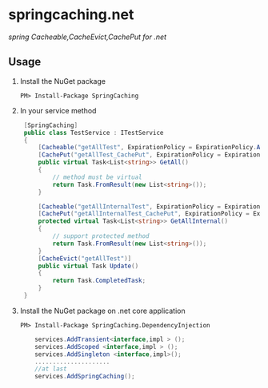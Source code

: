 # springcaching.net

*spring Cacheable,CacheEvict,CachePut for .net*

## Usage

1. Install the NuGet package

    `PM> Install-Package SpringCaching`

2. In your service method
   
   ```c#
    [SpringCaching]
    public class TestService : ITestService
    {
        [Cacheable("getAllTest", ExpirationPolicy = ExpirationPolicy.Absolute, ExpirationUnit = ExpirationUnit.Minute, ExpirationValue = 1)]
        [CachePut("getAllTest_CachePut", ExpirationPolicy = ExpirationPolicy.Absolute, ExpirationUnit = ExpirationUnit.Minute, ExpirationValue = 1)]
        public virtual Task<List<string>> GetAll()
        {
            // method must be virtual
            return Task.FromResult(new List<string>());
        }

        [Cacheable("getAllInternalTest", ExpirationPolicy = ExpirationPolicy.Absolute, ExpirationUnit = ExpirationUnit.Minute, ExpirationValue = 1)]
        [CachePut("getAllInternalTest_CachePut", ExpirationPolicy = ExpirationPolicy.Absolute, ExpirationUnit = ExpirationUnit.Minute, ExpirationValue = 1)]
        protected virtual Task<List<string>> GetAllInternal()
        {
            // support protected method
            return Task.FromResult(new List<string>());
        }
        [CacheEvict("getAllTest")]
        public virtual Task Update()
        {
            return Task.CompletedTask;
        }        
    }   
   ```

3. Install the NuGet package on .net core application

    `PM> Install-Package SpringCaching.DependencyInjection`

    ```c#
        services.AddTransient<interface,impl > ();
        services.AddScoped <interface,impl > ();
        services.AddSingleton <interface,impl>();
        .....................
        //at last
        services.AddSpringCaching();
    ```
